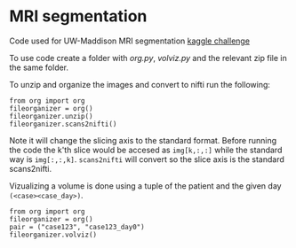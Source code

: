 # MRI segmentation
Code used for UW-Maddison MRI segmentation [kaggle challenge](https://www.kaggle.com/competitions/uw-madison-gi-tract-image-segmentation)

To use code create a folder with *org.py*, *volviz.py* and the relevant zip file in the same folder.  


To unzip and organize the images and convert to nifti run the following:
````
from org import org
fileorganizer = org()
fileorganizer.unzip()
fileorganizer.scans2nifti()
````
Note it will change the slicing axis to the standard format. Before running the code the k'th slice would be accesed as ```img[k,:,:]``` while the standard way is ```img[:,:,k]```. ````scans2nifti```` will convert so the slice axis is the standard scans2nifti.


Vizualizing a volume is done using a tuple of the patient and the given day `(<case><case_day>)`.
`````
from org import org
fileorganizer = org()
pair = ("case123", "case123_day0")
fileorganizer.volviz()
`````